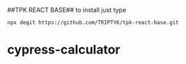 ##TPK REACT BASE##
to install just type

```
npx degit https://github.com/TRIPTYK/tpk-react-base.git
```
# cypress-calculator
